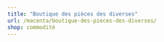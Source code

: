 ```yaml
---
title: "Boutique des pièces des diverses"
url: /macenta/boutique-des-pieces-des-diverses/
shop: commodité
---
```


